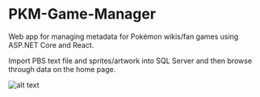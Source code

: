 # PKM-Game-Manager
Web app for managing metadata for Pokémon wikis/fan games using ASP.NET Core and React.

Import PBS text file and sprites/artwork into SQL Server and then browse through data on the home page.

![alt text](https://i.imgur.com/tx5mFu7.gif)
